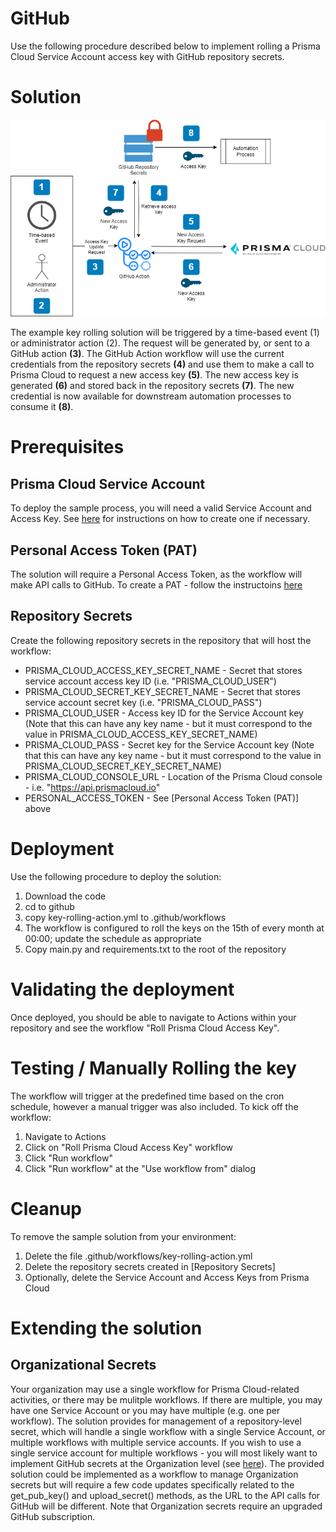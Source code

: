 # GitHub

Use the following procedure described below to implement rolling a Prisma Cloud Service Account access key with GitHub repository secrets.

# Solution
![GitHub Example Solution](../images/access_key_blog-github.png?raw=true "GitHub Example Solution")

The example key rolling solution will be triggered by a time-based event (1) or administrator action (2). The request will be generated by, or sent to a GitHub action **(3)**.  The GitHub Action workflow will use the current credentials from the repository secrets **(4)** and use them to make a call to Prisma Cloud to request a new access key **(5)**.  The new access key is generated **(6)** and stored back in the repository secrets **(7)**. The new credential is now available for downstream automation processes to consume it **(8)**.

# Prerequisites
## Prisma Cloud Service Account
To deploy the sample process, you will need a valid Service Account and Access Key. See [here](../README.md#prerequisites) for instructions on how to create one if necessary.

## Personal Access Token (PAT)
The solution will require a Personal Access Token, as the workflow will make API calls to GitHub.  To create a PAT - follow the instructoins [here](https://docs.github.com/en/authentication/keeping-your-account-and-data-secure/managing-your-personal-access-tokens)

## Repository Secrets
Create the following repository secrets in the repository that will host the workflow:
- PRISMA_CLOUD_ACCESS_KEY_SECRET_NAME - Secret that stores service account access key ID (i.e. "PRISMA_CLOUD_USER")
- PRISMA_CLOUD_SECRET_KEY_SECRET_NAME - Secret that stores service account secret key (i.e. "PRISMA_CLOUD_PASS")
- PRISMA_CLOUD_USER - Access key ID for the Service Account key (Note that this can have any key name - but it must correspond to the value in PRISMA_CLOUD_ACCESS_KEY_SECRET_NAME)
- PRISMA_CLOUD_PASS - Secret key for the Service Account key (Note that this can have any key name - but it must correspond to the value in PRISMA_CLOUD_SECRET_KEY_SECRET_NAME)
- PRISMA_CLOUD_CONSOLE_URL - Location of the Prisma Cloud console - i.e. "https://api.prismacloud.io"
- PERSONAL_ACCESS_TOKEN - See [Personal Access Token (PAT)] above
   
# Deployment
Use the following procedure to deploy the solution:

1. Download the code
2. cd to github
3. copy key-rolling-action.yml to .github/workflows
4. The workflow is configured to roll the keys on the 15th of every month at 00:00; update the schedule as appropriate
5. Copy main.py and requirements.txt to the root of the repository
     
# Validating the deployment
Once deployed, you should be able to navigate to Actions within your repository and see the workflow "Roll Prisma Cloud Access Key".

# Testing / Manually Rolling the key
The workflow will trigger at the predefined time based on the cron schedule, however a manual trigger was also included.  To kick off the workflow:
1. Navigate to Actions
2. Click on "Roll Prisma Cloud Access Key" workflow
3. Click "Run workflow"
4. Click "Run workflow" at the "Use workflow from" dialog
   
# Cleanup
To remove the sample solution from your environment:
1. Delete the file .github/workflows/key-rolling-action.yml
2. Delete the repository secrets created in [Repository Secrets]
3. Optionally, delete the Service Account and Access Keys from Prisma Cloud

# Extending the solution
## Organizational Secrets
Your organization may use a single workflow for Prisma Cloud-related activities, or there may be mulitple workflows.  If there are multiple, you may have one Service Account or you may have multiple (e.g. one per workflow).  The solution provides for management of a repository-level secret, which will handle a single workflow with a single Service Account, or multiple workflows with multiple service accounts.  If you wish to use a single service account for multiple workflows - you will most likely want to implement GitHub secrets at the Organization level (see [here](https://docs.github.com/en/actions/security-guides/using-secrets-in-github-actions#creating-secrets-for-an-organization)). The provided solution could be implemented as a workflow to manage Organization secrets but will require a few code updates specifically related to the get_pub_key() and upload_secret() methods, as the URL to the API calls for GitHub will be different. Note that Organization secrets require an upgraded GitHub subscription.
